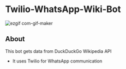 # Twilio-WhatsApp-Wiki-Bot




![ezgif com-gif-maker](https://user-images.githubusercontent.com/47222685/185068029-9f033cea-2cc1-4640-9753-546679c4d880.gif)




## About
This bot gets data from DuckDuckGo Wikipedia API
- It uses Twilio for WhatsApp communication



